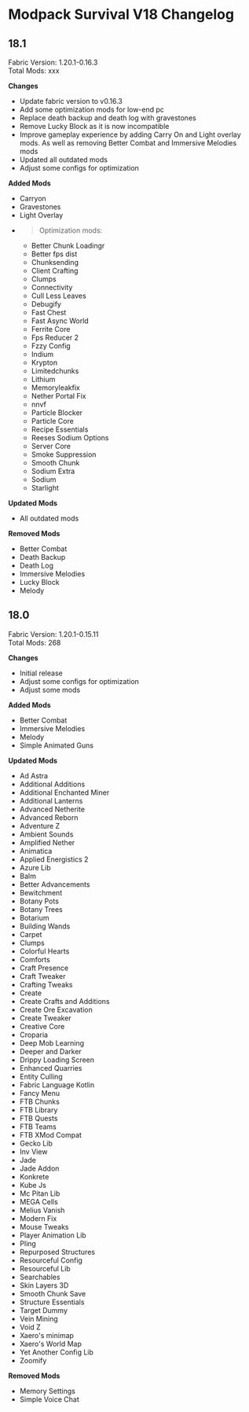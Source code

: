 # Modpack Survival V18 Changelog

## 18.1

Fabric Version: 1.20.1-0.16.3  
Total Mods: xxx

**Changes**

- Update fabric version to v0.16.3
- Add some optimization mods for low-end pc
- Replace death backup and death log with gravestones
- Remove Lucky Block as it is now incompatible
- Improve gameplay experience by adding Carry On and Light overlay mods. As well as removing Better Combat and Immersive Melodies mods
- Updated all outdated mods
- Adjust some configs for optimization

**Added Mods**

- Carryon
- Gravestones
- Light Overlay
- > Optimization mods:
  - Better Chunk Loadingr
  - Better fps dist
  - Chunksending
  - Client Crafting
  - Clumps
  - Connectivity
  - Cull Less Leaves
  - Debugify
  - Fast Chest
  - Fast Async World
  - Ferrite Core
  - Fps Reducer 2
  - Fzzy Config
  - Indium
  - Krypton
  - Limitedchunks
  - Lithium
  - Memoryleakfix
  - Nether Portal Fix
  - nnvf
  - Particle Blocker
  - Particle Core
  - Recipe Essentials
  - Reeses Sodium Options
  - Server Core
  - Smoke Suppression
  - Smooth Chunk
  - Sodium Extra
  - Sodium
  - Starlight

**Updated Mods**

- All outdated mods

**Removed Mods**

- Better Combat
- Death Backup
- Death Log
- Immersive Melodies
- Lucky Block
- Melody

## 18.0

Fabric Version: 1.20.1-0.15.11  
Total Mods: 268

**Changes**

- Initial release
- Adjust some configs for optimization
- Adjust some mods

**Added Mods**

- Better Combat
- Immersive Melodies
- Melody
- Simple Animated Guns

**Updated Mods**

- Ad Astra
- Additional Additions
- Additional Enchanted Miner
- Additional Lanterns
- Advanced Netherite
- Advanced Reborn
- Adventure Z
- Ambient Sounds
- Amplified Nether
- Animatica
- Applied Energistics 2
- Azure Lib
- Balm
- Better Advancements
- Bewitchment
- Botany Pots
- Botany Trees
- Botarium
- Building Wands
- Carpet
- Clumps
- Colorful Hearts
- Comforts
- Craft Presence
- Craft Tweaker
- Crafting Tweaks
- Create
- Create Crafts and Additions
- Create Ore Excavation
- Create Tweaker
- Creative Core
- Croparia
- Deep Mob Learning
- Deeper and Darker
- Drippy Loading Screen
- Enhanced Quarries
- Entity Culling
- Fabric Language Kotlin
- Fancy Menu
- FTB Chunks
- FTB Library
- FTB Quests
- FTB Teams
- FTB XMod Compat
- Gecko Lib
- Inv View
- Jade
- Jade Addon
- Konkrete
- Kube Js
- Mc Pitan Lib
- MEGA Cells
- Melius Vanish
- Modern Fix
- Mouse Tweaks
- Player Animation Lib
- Pling
- Repurposed Structures
- Resourceful Config
- Resourceful Lib
- Searchables
- Skin Layers 3D
- Smooth Chunk Save
- Structure Essentials
- Target Dummy
- Vein Mining
- Void Z
- Xaero's minimap
- Xaero's World Map
- Yet Another Config Lib
- Zoomify

**Removed Mods**

- Memory Settings
- Simple Voice Chat

